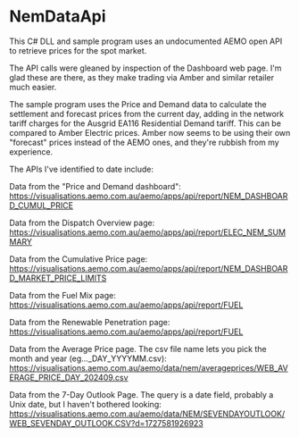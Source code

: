 # NemDataApi
 
This C# DLL and sample program uses an undocumented AEMO open API to retrieve prices for the spot market.

The API calls were gleaned by inspection of the Dashboard web page. I'm glad these are there, as they make trading via Amber and similar retailer much easier.

The sample program uses the Price and Demand data to calculate the settlement and forecast prices from the current day, adding in the network tariff charges for the Ausgrid EA116 Residential Demand tariff. This can be compared to Amber Electric prices. Amber now seems to be using their own "forecast" prices instead of the AEMO ones, and they're rubbish from my experience.  

The APIs I've identified to date include:

Data from the "Price and Demand dashboard": https://visualisations.aemo.com.au/aemo/apps/api/report/NEM_DASHBOARD_CUMUL_PRICE

Data from the Dispatch Overview page:
https://visualisations.aemo.com.au/aemo/apps/api/report/ELEC_NEM_SUMMARY

Data from the Cumulative Price page: https://visualisations.aemo.com.au/aemo/apps/api/report/NEM_DASHBOARD_MARKET_PRICE_LIMITS

Data from the Fuel Mix page:
https://visualisations.aemo.com.au/aemo/apps/api/report/FUEL

Data from the Renewable Penetration page: https://visualisations.aemo.com.au/aemo/apps/api/report/FUEL

Data from the Average Price page. The csv file name lets you pick the month and year (eg..._DAY_YYYYMM.csv): https://visualisations.aemo.com.au/aemo/data/nem/averageprices/WEB_AVERAGE_PRICE_DAY_202409.csv

Data from the 7-Day Outlook Page. The query is a date field, probably a Unix date, but I haven't bothered looking: https://visualisations.aemo.com.au/aemo/data/NEM/SEVENDAYOUTLOOK/WEB_SEVENDAY_OUTLOOK.CSV?d=1727581926923

